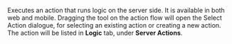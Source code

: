 Executes an action that runs logic on the server side. It is available in both web and mobile. Dragging the tool on the action flow will open the Select Action dialogue, for selecting an existing action or creating a new action. The action will be listed in **Logic** tab, under **Server Actions**.
